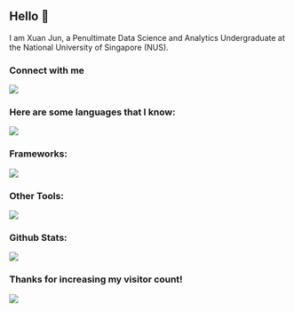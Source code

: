 ## Hello 👋

<p>I am Xuan Jun, a Penultimate Data Science and Analytics Undergraduate at the National University of Singapore (NUS).</p>


### Connect with me
<a href="https://www.linkedin.com/in/xuanjun/"><img align='center' src="https://skillicons.dev/icons?i=linkedin"> </a>


### Here are some languages that I know:
<a href=""><img align='center' src="https://skillicons.dev/icons?i=py,r,postgres,java,html,css,javascript"> </a>

### Frameworks:
<a href=""><img align='center' src="https://skillicons.dev/icons?i=react,flask"> </a>

### Other Tools:
<a href=""><img align='center' src="https://skillicons.dev/icons?i=docker,bash"> </a>


### Github Stats:
<a href=""> <img align="center" src="https://github-readme-stats.vercel.app/api?username=xuan-jun&show_icons=true&theme=swift&count_private=true&line_height=40"/> </a>


### Thanks for increasing my visitor count!
<a href=""> <img align="center" src="https://visitor-badge.laobi.icu/badge?page_id=xuan-jun.xuan-jun"/> </a>